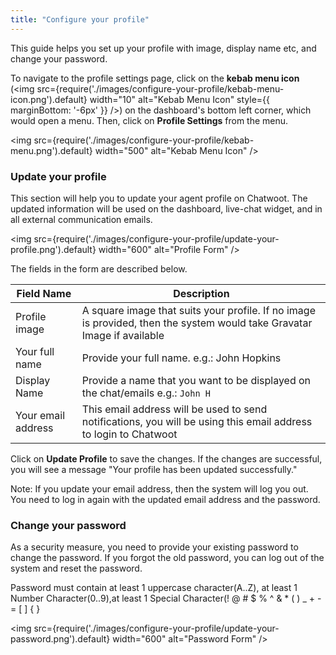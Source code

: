 ```yaml
---
title: "Configure your profile"
---
```


This guide helps you set up your profile with image, display name etc, and change your password.

To navigate to the profile settings page, click on the **kebab menu icon** (<img src={require('./images/configure-your-profile/kebab-menu-icon.png').default} width="10" alt="Kebab Menu Icon" style={{ marginBottom: '-6px' }} />) on the dashboard's bottom left corner, which would open a menu. Then, click on **Profile Settings** from the menu.

<img src={require('./images/configure-your-profile/kebab-menu.png').default} width="500" alt="Kebab Menu Icon" />

### Update your profile

This section will help you to update your agent profile on Chatwoot. The updated information will be used on the dashboard, live-chat widget, and in all external communication emails.

<img src={require('./images/configure-your-profile/update-your-profile.png').default} width="600" alt="Profile Form" />

The fields in the form are described below.

| Field Name | Description |
| -- | -- |
| Profile image | A square image that suits your profile. If no image is provided, then the system would take Gravatar Image if available |
| Your full name | Provide your full name. e.g.: John Hopkins  |
| Display Name | Provide a name that you want to be displayed on the chat/emails e.g.: `John H` |
| Your email address | This email address will be used to send notifications, you will be using this email address to login to Chatwoot |

Click on **Update Profile** to save the changes. If the changes are successful, you will see a message "Your profile has been updated successfully."

Note: If you update your email address, then the system will log you out. You need to log in again with the updated email address and the password.

### Change your password

As a security measure, you need to provide your existing password to change the password. If you forgot the old password, you can log out of the system and reset the password.

Password must contain at least 1 uppercase character(A..Z), at least 1 Number Character(0..9),at least 1 Special Character(! @ # $ % ^ & * ( ) _ + - = [ ] { }

<img src={require('./images/configure-your-profile/update-your-password.png').default} width="600" alt="Password Form" />

